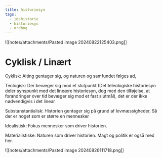 ```yaml
---
title: historiesyn
tags:
  - idehistorie
  - historiesyn
  - ordbog
---
```

![[notes/attachments/Pasted image 20240822125403.png]]

# Cyklisk / Linært
Cyklisk: Alting gentager sig, og naturen og samfundet følges ad, 

Teologisk: Der bevæger sig mod et slutpunkt (Det teleologiske historiesyn deler synspunkt med det lineære historiesyn, dog med den tilføjelse, at forandringer over tid bevæger sig mod et fast slutmål), det er der ikke nødvendigvis i det linear

Substanstantialisk: Historien gentager sig på grund af lovmæssigheder, Så der er noget som er større en mennesker

Idealistisk: Fokus mennesker som driver historien.

Materialistiske: Naturen som driver historien. Magt og politik er også med her.

![[notes/attachments/Pasted image 20240826111718.png]]
   